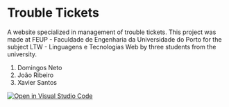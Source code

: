 # Trouble Tickets
A website specialized in management of trouble tickets. This project was made at FEUP - Faculdade de Engenharia da Universidade do Porto for the subject LTW - Linguagens e Tecnologias Web by three students from the university.
1. Domingos Neto
2. João Ribeiro
3. Xavier Santos

[![Open in Visual Studio Code](https://classroom.github.com/assets/open-in-vscode-c66648af7eb3fe8bc4f294546bfd86ef473780cde1dea487d3c4ff354943c9ae.svg)](https://classroom.github.com/online_ide?assignment_repo_id=10535884&assignment_repo_type=AssignmentRepo)

